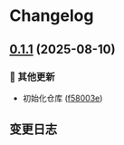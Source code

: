 # Changelog

## [0.1.1](https://github.com/wuliya336/pic-image-api/compare/v0.1.0...v0.1.1) (2025-08-10)


### 🔧 其他更新

* 初始化仓库 ([f58003e](https://github.com/wuliya336/pic-image-api/commit/f58003e0ba9a125c09cf110b0dd66dedcd671ca6))

## 变更日志
